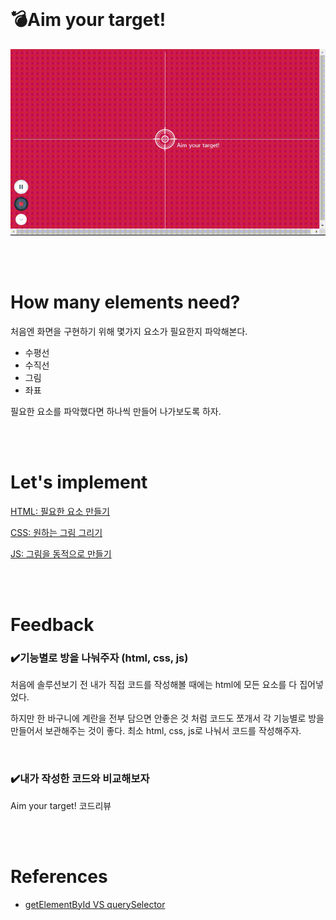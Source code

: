 <br/>

# 💣Aim your target!

![Coordinates](img/coordinates.gif)

<br/>
<br/>

# How many elements need?

처음엔 화면을 구현하기 위해 몇가지 요소가 필요한지 파악해본다.

- 수평선
- 수직선
- 그림
- 좌표

필요한 요소를 파악했다면 하나씩 만들어 나가보도록 하자.

<br/>
<br/>

# Let's implement

[HTML: 필요한 요소 만들기](Coordinate%20solution%205c384981ed9b434abf355ba070bc362a/HTML%20%E1%84%91%E1%85%B5%E1%86%AF%E1%84%8B%E1%85%AD%E1%84%92%E1%85%A1%E1%86%AB%20%E1%84%8B%E1%85%AD%E1%84%89%E1%85%A9%20%E1%84%86%E1%85%A1%E1%86%AB%E1%84%83%E1%85%B3%E1%86%AF%E1%84%80%E1%85%B5%20c9cf29ec5360485883de7a0470ffda01.md)

[CSS: 원하는 그림 그리기](Coordinate%20solution%205c384981ed9b434abf355ba070bc362a/CSS%20%E1%84%8B%E1%85%AF%E1%86%AB%E1%84%92%E1%85%A1%E1%84%82%E1%85%B3%E1%86%AB%20%E1%84%80%E1%85%B3%E1%84%85%E1%85%B5%E1%86%B7%20%E1%84%80%E1%85%B3%E1%84%85%E1%85%B5%E1%84%80%E1%85%B5%2077e624cd6520405183c212208cb28740.md)

[JS: 그림을 동적으로 만들기](Coordinate%20solution%205c384981ed9b434abf355ba070bc362a/JS%20%E1%84%80%E1%85%B3%E1%84%85%E1%85%B5%E1%86%B7%E1%84%8B%E1%85%B3%E1%86%AF%20%E1%84%83%E1%85%A9%E1%86%BC%E1%84%8C%E1%85%A5%E1%86%A8%E1%84%8B%E1%85%B3%E1%84%85%E1%85%A9%20%E1%84%86%E1%85%A1%E1%86%AB%E1%84%83%E1%85%B3%E1%86%AF%E1%84%80%E1%85%B5%2062f64f23d3124028b760ae8f334b3f19.md)

<br/>
<br/>

# Feedback

### ✔️기능별로 방을 나눠주자 (html, css, js)

처음에 솔루션보기 전 내가 직접 코드를 작성해볼 때에는 html에 모든 요소를 다 집어넣었다.

하지만 한 바구니에 계란을 전부 담으면 안좋은 것 처럼 코드도 쪼개서 각 기능별로 방을 만들어서 보관해주는 것이 좋다. 최소 html, css, js로 나눠서 코드를 작성해주자.

<br/>

### ✔️내가 작성한 코드와 비교해보자

Aim your target! 코드리뷰

<br/>
<br/>

# References

- [getElementById VS querySelector](https://velog.io/@chloeee/getElementById-%EA%B7%B8%EB%A6%AC%EA%B3%A0-querySelector-%EC%B0%A8%EC%9D%B4%EC%A0%90)

<br/>
